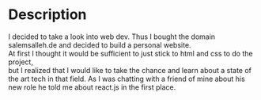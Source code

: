 # Description
I decided to take a look into web dev. Thus I bought the domain salemsalleh.de and decided to build a personal website.\
At first I thought it would be sufficient to just stick to html and css to do the project,\
but I realized that I would like to take the chance and learn about a state of the art tech in that field.
As I was chatting with a friend of mine about his new role he told me about react.js in the first place. 



